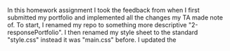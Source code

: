 In this homework assignment I took the feedback from when I first submitted my portfolio and implemented all the changes my TA made note of. To start, I renamed my repo to something more descriptive "2-responsePortfolio". I then renamed my style sheet to the standard "style.css" instead it was "main.css" before. I updated the <title> to "My Portfolio" instead of "Document". I researched more about alt tags and added them as recommeneded to all my <img> tags. Finally, I've updated the Readme and included a link to the repo found here ()